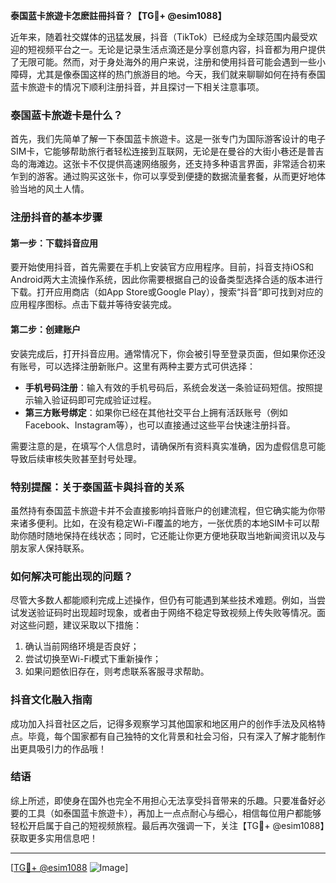 **泰国蓝卡旅遊卡怎麽註冊抖音？【TG💪+ @esim1088】**

近年来，随着社交媒体的迅猛发展，抖音（TikTok）已经成为全球范围内最受欢迎的短视频平台之一。无论是记录生活点滴还是分享创意内容，抖音都为用户提供了无限可能。然而，对于身处海外的用户来说，注册和使用抖音可能会遇到一些小障碍，尤其是像泰国这样的热门旅游目的地。今天，我们就来聊聊如何在持有泰国蓝卡旅遊卡的情况下顺利注册抖音，并且探讨一下相关注意事项。

### 泰国蓝卡旅遊卡是什么？

首先，我们先简单了解一下泰国蓝卡旅遊卡。这是一张专门为国际游客设计的电子SIM卡，它能够帮助旅行者轻松连接到互联网，无论是在曼谷的大街小巷还是普吉岛的海滩边。这张卡不仅提供高速网络服务，还支持多种语言界面，非常适合初来乍到的游客。通过购买这张卡，你可以享受到便捷的数据流量套餐，从而更好地体验当地的风土人情。

### 注册抖音的基本步骤

#### 第一步：下载抖音应用

要开始使用抖音，首先需要在手机上安装官方应用程序。目前，抖音支持iOS和Android两大主流操作系统，因此你需要根据自己的设备类型选择合适的版本进行下载。打开应用商店（如App Store或Google Play），搜索“抖音”即可找到对应的应用程序图标。点击下载并等待安装完成。

#### 第二步：创建账户

安装完成后，打开抖音应用。通常情况下，你会被引导至登录页面，但如果你还没有账号，可以选择注册新账户。这里有两种主要方式可供选择：

- **手机号码注册**：输入有效的手机号码后，系统会发送一条验证码短信。按照提示输入验证码即可完成验证过程。
- **第三方账号绑定**：如果你已经在其他社交平台上拥有活跃账号（例如Facebook、Instagram等），也可以直接通过这些平台快速注册抖音。

需要注意的是，在填写个人信息时，请确保所有资料真实准确，因为虚假信息可能导致后续审核失败甚至封号处理。

### 特别提醒：关于泰国蓝卡與抖音的关系

虽然持有泰国蓝卡旅遊卡并不会直接影响抖音账户的创建流程，但它确实能为你带来诸多便利。比如，在没有稳定Wi-Fi覆盖的地方，一张优质的本地SIM卡可以帮助你随时随地保持在线状态；同时，它还能让你更方便地获取当地新闻资讯以及与朋友家人保持联系。

### 如何解决可能出现的问题？

尽管大多数人都能顺利完成上述操作，但仍有可能遇到某些技术难题。例如，当尝试发送验证码时出现超时现象，或者由于网络不稳定导致视频上传失败等情况。面对这些问题，建议采取以下措施：

1. 确认当前网络环境是否良好；
2. 尝试切换至Wi-Fi模式下重新操作；
3. 如果问题依旧存在，则考虑联系客服寻求帮助。

### 抖音文化融入指南

成功加入抖音社区之后，记得多观察学习其他国家和地区用户的创作手法及风格特点。毕竟，每个国家都有自己独特的文化背景和社会习俗，只有深入了解才能制作出更具吸引力的作品哦！

### 结语

综上所述，即使身在国外也完全不用担心无法享受抖音带来的乐趣。只要准备好必要的工具（如泰国蓝卡旅遊卡），再加上一点点耐心与细心，相信每位用户都能够轻松开启属于自己的短视频旅程。最后再次强调一下，关注【TG💪+ @esim1088】获取更多实用信息吧！

---

[[TG💪+ @esim1088](https://t.me/s/esim1088) ![Image](https://i.postimg.cc/4NQfJmqS/Snipaste-2025-05-13-00-14-12.png)]